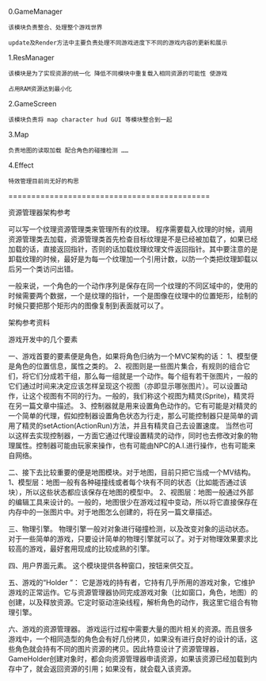 
0.GameManager
	
	该模块负责整合、处理整个游戏世界 

	update及Render方法中主要负责处理不同游戏进度下不同的游戏内容的更新和展示

1.ResManager

	该模块是为了实现资源的统一化 降低不同模块中重复载入相同资源的可能性 使游戏
	
	占用RAM资源达到最小化

2.GameScreen

	该模块负责将 map character hud GUI 等模块整合到一起

3.Map

	负责地图的读取加载 配合角色的碰撞检测 ……

4.Effect 

	特效管理目前尚无好的构思


============================================

资源管理器架构参考

可以写一个纹理资源管理类来管理所有的纹理。
程序需要载入纹理的时候，调用资源管理类去加载，资源管理类首先检查目标纹理是不是已经被加载了，如果已经加载的话，直接返回指针，否则的话加载纹理纹理文件返回指针。其中要注意的是卸载纹理的时候，最好是为每一个纹理加一个引用计数，以防一个类把纹理卸载以后另一个类访问出错。

一般来说，一个角色的一个动作序列是保存在同一个纹理的不同区域中的，使用的时候需要两个数据，一个是纹理的指针，一个是图像在纹理中的位置矩形，绘制的时候只要把那个矩形内的图像复制到表面就可以了。 






架构参考资料


游戏开发中的几个要素
  

一、游戏首要的要素便是角色，如果将角色归纳为一个MVC架构的话：
        1、模型便是角色的位置信息，属性之类的。
        2、视图则是一些图片集合，有规则的组合它们，将它们分成若干组，那么每一组就是一个动作。每个组有若干张图片，一般的它们通过时间来决定应该怎样呈现这个视图（亦即显示哪张图片）。可以设置动作，让这个视图有不同的行为。一般的，我们称这个视图为精灵(Sprite)，精灵将在另一篇文章中描述。
        3、控制器就是用来设置角色动作的。它有可能是对精灵的一个简单的代理，假如控制器设置角色状态为行走，那么可能控制器只是简单的调用了精灵的setAction(ActionRun)方法，并且有精灵自己去设置速度。     当然也可以这样去实现控制器，一方面它通过代理设置精灵的动作，同时也去修改对象的物理属性。控制器可能由玩家来操作，也有可能由NPC的A.I.进行操作，也有可能来自网络。
  

二、接下去比较重要的便是地图模块。对于地图，目前只把它当成一个MV结构。
        1、模型层：地图一般有各种碰撞线或者每个块有不同的状态（比如能否通过该块），所以这些状态都应该保存在地图的模型中。
        2、视图层：地图一般通过外部的编辑工具来设计的。一般的，地图很少在游戏过程中变动，所以将它直接保存在内存中的一张图片中。对于地图怎么创建的，将在另一篇文章描述。

  
三、物理引擎。
        物理引擎一般对对象进行碰撞检测，以及改变对象的运动状态。对于一些简单的游戏，只要设计简单的物理引擎就可以了。对于对物理效果要求比较高的游戏，最好套用现成的比较成熟的引擎。

  
四、用户界面元素。
        这个模块提供各种窗口，按钮来供交互。

  
五、游戏的“Holder ”：
        它是游戏的持有者，它持有几乎所用的游戏对象，它维护游戏的正常运作。它与资源管理器协同完成游戏对象（比如窗口，角色，地图）的创建，以及释放资源。它定时驱动渲染线程，解析角色的动作，我这里它组合有物理引擎。

  
六、游戏的资源管理器。
         游戏运行过程中需要大量的图片相关的资源。而且很多游戏中，一个相同造型的角色会有好几份拷贝，如果没有进行良好的设计的话，这些角色就会持有不同的图片资源的拷贝。因此特意设计了资源管理器，GameHolder创建对象时，都会向资源管理器申请资源，如果该资源已经加载到内存中了，就会返回资源的引用；如果没有，就会载入该资源。
